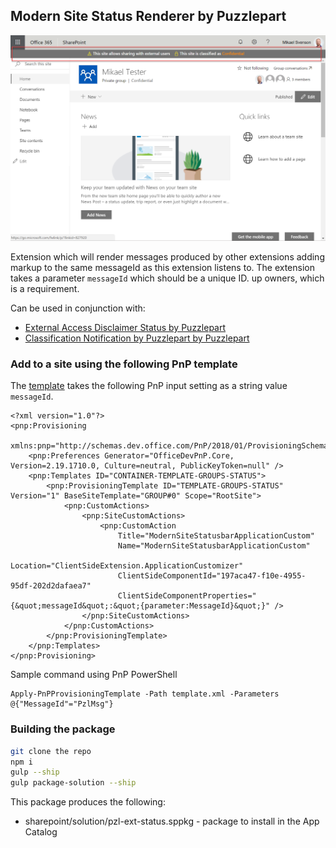 ## Modern Site Status Renderer by Puzzlepart

![statusbar](./statusbar.png)

Extension which will render messages produced by other extensions adding markup to the same messageId as this extension listens to.
The extension takes a parameter `messageId` which should be a unique ID.
up owners, which is a requirement.

Can be used in conjunction with:

* [External Access Disclaimer Status by Puzzlepart](../Pzl.Ext.StatusBar.GroupExternalDisclaimer/README.md)
* [Classification Notification by Puzzlepart by Puzzlepart](../Pzl.Ext.StatusBar.Classification/README.md)

### Add to a site using the following PnP template

The [template](./template.xml) takes the following PnP input setting as a string value `messageId`.

```
<?xml version="1.0"?>
<pnp:Provisioning 
    xmlns:pnp="http://schemas.dev.office.com/PnP/2018/01/ProvisioningSchema">
    <pnp:Preferences Generator="OfficeDevPnP.Core, Version=2.19.1710.0, Culture=neutral, PublicKeyToken=null" />
    <pnp:Templates ID="CONTAINER-TEMPLATE-GROUPS-STATUS">
        <pnp:ProvisioningTemplate ID="TEMPLATE-GROUPS-STATUS" Version="1" BaseSiteTemplate="GROUP#0" Scope="RootSite">
            <pnp:CustomActions>
                <pnp:SiteCustomActions>
                    <pnp:CustomAction
                        Title="ModernSiteStatusbarApplicationCustom"
                        Name="ModernSiteStatusbarApplicationCustom"
                        Location="ClientSideExtension.ApplicationCustomizer"
                        ClientSideComponentId="197aca47-f10e-4955-95df-202d2dafaea7"
                        ClientSideComponentProperties="{&quot;messageId&quot;:&quot;{parameter:MessageId}&quot;}" />
                </pnp:SiteCustomActions>
            </pnp:CustomActions>
        </pnp:ProvisioningTemplate>
    </pnp:Templates>
</pnp:Provisioning>
```

Sample command using PnP PowerShell
```
Apply-PnPProvisioningTemplate -Path template.xml -Parameters @{"MessageId"="PzlMsg"}
```

### Building the package

```bash
git clone the repo
npm i
gulp --ship
gulp package-solution --ship
```

This package produces the following:

* sharepoint/solution/pzl-ext-status.sppkg - package to install in the App Catalog
